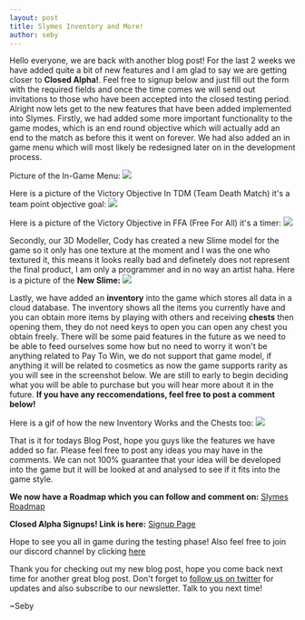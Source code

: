 ```yaml
---
layout: post
title: Slymes Inventory and More!
author: seby
---
```


Hello everyone, we are back with another blog post! For the last 2 weeks we have added quite a bit of new features and I am glad to say we are getting closer to **Closed Alpha!**. Feel free to signup below and just fill out the form with the required fields and once the time comes
we will send out invitations to those who have been accepted into the closed testing period. Alright now lets get to the new features that have been added implemented into Slymes. Firstly, we had added some more important
functionality to the game modes, which is an end round objective which will actually add an end to the match as before this it went on forever. We had also added an in game menu which will most likely be redesigned later on in the
development process.

Picture of the In-Game Menu:
![](http://i.imgur.com/abktUHb.png)

Here is a picture of the Victory Objective In TDM (Team Death Match) it's a team point objective goal:
![](http://i.imgur.com/19ukC3q.png)

Here is a picture of the Victory Objective in FFA (Free For All) it's a timer:
![](http://i.imgur.com/SZpFFhZ.png)

Secondly, our 3D Modeller, Cody has created a new Slime model for the game so it only has one texture at the moment and I was the one who textured it, this means it looks really bad and definetely does not represent the final
product, I am only a programmer and in no way an artist haha. Here is a picture of the **New Slime:**
![](http://i.imgur.com/lfZlvkS.png)

Lastly, we have added an **inventory** into the game which stores all data in a cloud database. The inventory shows all the items you currently have and you can obtain more items by playing with others and receiving **chests** then opening them,
they do not need keys to open you can open any chest you obtain freely. There will be some paid features in the future as we need to be able to feed ourselves some how but no need to worry it won't be anything related to Pay To Win,
we do not support that game model, if anything it will be related to cosmetics as now the game supports rarity as you will see in the screenshot below. We are still to early to begin deciding what you will be able to purchase but you
will hear more about it in the future. **If you have any reccomendations, feel free to post a comment below!** 

Here is a gif of how the new Inventory Works and the Chests too:
![](http://i.imgur.com/Z7UAEzt.gifv)

That is it for todays Blog Post, hope you guys like the features we have added so far. Please feel free to post any ideas you may have in the comments. We can not 100% guarantee that your idea will be developed into the game but
it will be looked at and analysed to see if it fits into the game style.

**We now have a Roadmap which you can follow and comment on:** [Slymes Roadmap](https://trello.com/b/tRqOivtf)

**Closed Alpha Signups! Link is here:** [Signup Page](https://docs.google.com/forms/d/108JR35fC6kBdTCuSGkGBAgGMEHSf2YXsV6nR_o8mGmo/viewform?c=0&w=1)

Hope to see you all in game during the testing phase! Also feel free to join our discord channel by clicking [here](https://discord.gg/infuriate-nova-bikanel)

Thank you for checking out my new blog post, hope you come back next time for another great blog post. Don't forget to [follow us on twitter](http://twitter.com/WolfTechGames) for updates and also subscribe to our newsletter. Talk to you next time!

~Seby
